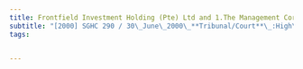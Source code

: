 ```yaml
---
title: Frontfield Investment Holding (Pte) Ltd and 1.The Management Corporation Strata Title no. 
subtitle: "[2000] SGHC 290 / 30\_June\_2000\_**Tribunal/Court**\_:High\_Court\_**Coram**\_:Judith\_Prakash\_J\_**Counsel\_Name(s)**\_:—\_**Parties**\_:—"
tags:


---
```


